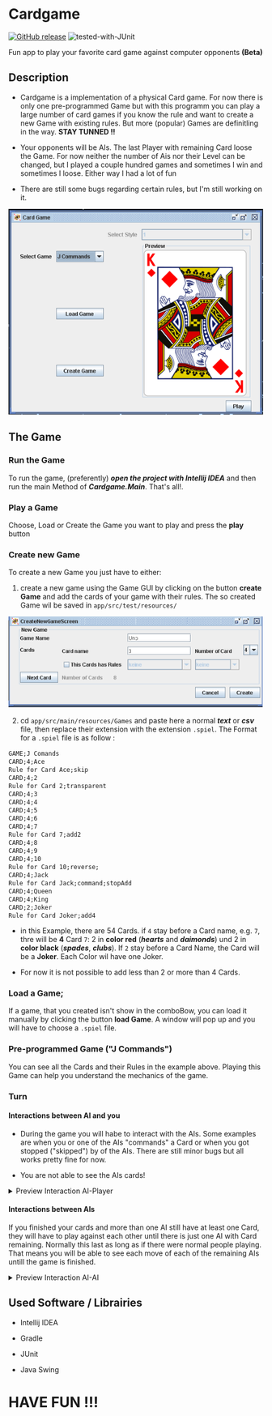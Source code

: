 # Cardgame 

[![GitHub release](https://img.shields.io/github/v/release/Josephbisso/Cardgame.svg)](https://github.com/JosephBisso/Cardgame/releases)
![tested-with-JUnit](https://img.shields.io/badge/Tested%20with-JUnit-6e5494.svg)

Fun app to play your favorite card game against computer opponents **(Beta)**

## Description

- Cardgame is a implementation of a physical Card game. For now there is only one pre-programmed Game but with this programm you can play a large number of card games if you know the rule and want to create a new Game with existing rules. But more (popular) Games are definitling in the way. **STAY TUNNED !!**

- Your opponents will be AIs. The last Player with remaining Card loose the Game. For now neither the number of Ais nor their Level can be changed, but I played a couple hundred games and sometimes I win and sometimes I loose. Either way I had a lot of fun

- There are still some bugs regarding certain rules, but I'm still working on it.

<img src="https://github.com/JosephBisso/Cardgame/blob/main/preview/StartScreen_newStyle.png" width="700">

## The Game

### Run the Game

To run the game, (preferently) ***open the project with Intellij IDEA*** and then run the main Method of ***Cardgame.Main***. That's all!.

### Play a Game

Choose, Load or Create the Game you want to play and press the **play** button

### Create new Game

To create a new Game you just have to either: 
1. create a new game using the Game GUI by clicking on the button **create Game** and add the cards of your game with their rules. The so created Game wil be saved in `app/src/test/resources/`

<img src="https://github.com/JosephBisso/Cardgame/blob/main/preview/CreateNewGameScreen.png" width="700">

2. cd `app/src/main/resources/Games` and paste here a normal ***text*** or ***csv*** file, then replace their extension with the extension `.spiel`. The Format for a `.spiel` file is as follow :

```
GAME;J Comands
CARD;4;Ace
Rule for Card Ace;skip
CARD;4;2
Rule for Card 2;transparent
CARD;4;3
CARD;4;4
CARD;4;5
CARD;4;6
CARD;4;7
Rule for Card 7;add2
CARD;4;8
CARD;4;9
CARD;4;10
Rule for Card 10;reverse;
CARD;4;Jack
Rule for Card Jack;command;stopAdd
CARD;4;Queen
CARD;4;King
CARD;2;Joker
Rule for Card Joker;add4
```

   - in this Example, there are 54 Cards. if `4` stay before a Card name, e.g. `7`, thre will be **4** Card `7`: 2 in **color red** (***hearts*** and ***daimonds***) und 2 in **color black** (***spades***, ***clubs***). If `2` stay before a Card Name, the Card will be a **Joker**. Each Color wil have one Joker. 

   - For now it is not possible to add less than 2 or more than 4 Cards.

### Load a Game;

If a game, that you created isn't show in the comboBow, you can load it manually by clicking the button **load Game**. A window will pop up and you will have to choose a `.spiel` file.

### Pre-programmed Game ("J Commands")

You can see all the Cards and their Rules in the example above. Playing this Game can help you understand the mechanics of the game.

### Turn

#### Interactions between AI and you

- During the game you will habe to interact with the AIs. Some examples are when you or one of the AIs "commands" a Card or when you got stopped ("skipped") by of the AIs. There are still minor bugs but all works pretty fine for now. 

- You are not able to see the AIs cards!

<details><summary> Preview Interaction AI-Player</summary><p>
  
<img src="https://github.com/JosephBisso/Cardgame/blob/main/preview/GamePlayScreen_interaction%20with_AI.png" width="700">

<img src="https://github.com/JosephBisso/Cardgame/blob/main/preview/GamePlayScreen_playerLosseToAIs.png" width="700">

</p></details>

#### Interactions between AIs

If you finished your cards and more than one AI still have at least one Card, they will have to play against each other until there is just one AI with Card remaining. Normally this last as long as if there were normal people playing. That means you will be able to see each move of each of the remaining AIs untill the game is finished. 

<details><summary> Preview Interaction AI-AI</summary><p>
  
<img src="https://github.com/JosephBisso/Cardgame/blob/main/preview/GamePlayScreen_AIvsAivsAI.png" width="700">

<img src="https://github.com/JosephBisso/Cardgame/blob/main/preview/GamePlayScreen_AI_1_loose_aigainstAIs.png" width="700">

</p></details>

## Used Software / Librairies

- Intellij IDEA

- Gradle

- JUnit

- Java Swing

# HAVE FUN !!!



